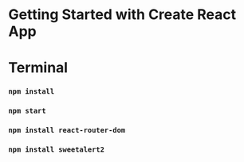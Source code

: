 # Getting Started with Create React App

<h1>Terminal</h1>

### `npm install`
### `npm start`
### `npm install react-router-dom`
### `npm install sweetalert2`
